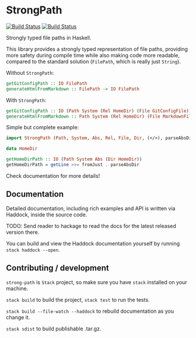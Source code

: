 # StrongPath

[![Build Status](https://travis-ci.com/wasp-lang/strong-path.svg?branch=master)](https://travis-ci.com/wasp-lang/strong-path)
[![Build Status](https://ci.appveyor.com/api/projects/status/github/wasp-lang/strong-path?branch=master&svg=true)](https://ci.appveyor.com/project/Martinsos/strong-path/branch/master)

Strongly typed file paths in Haskell.

This library provides a strongly typed representation of file paths, providing more safety during compile time while also making code more readable, compared to the standard solution (`FilePath`, which is really just `String`).

Without `StrongPath`:
```hs
getGitConfigPath :: IO FilePath
generateHtmlFromMarkdown :: FilePath -> IO FilePath
```

With `StrongPath`:
```hs
getGitConfigPath :: IO (Path System (Rel HomeDir) (File GitConfigFile))
generateHtmlFromMarkdown :: Path System (Rel HomeDir) (File MarkdownFile) -> IO (Path System Abs (File HtmlFile))
```

Simple but complete example:
```hs
import StrongPath (Path, System, Abs, Rel, File, Dir, (</>), parseAbsDir)

data HomeDir

getHomeDirPath :: IO (Path System Abs (Dir HomeDir))
getHomeDirPath = getLine >>= fromJust . parseAbsDir
```

Check documentation for more details!

## Documentation
Detailed documentation, including rich examples and API is written via Haddock, inside the source code.

TODO: Send reader to hackage to read the docs for the latest released version there.

You can build and view the Haddock documentation yourself by running `stack haddock --open`.

## Contributing / development
`strong-path` is `Stack` project, so make sure you have `stack` installed on your machine.

`stack build` to build the project, `stack test` to run the tests.

`stack build --file-watch --haddock` to rebuild documentation as you change it.

`stack sdist` to build publishable .tar.gz.
